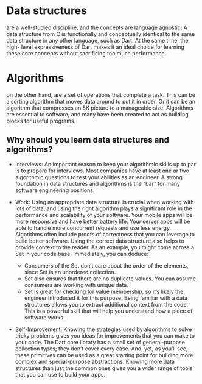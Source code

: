 # Data structures
are a well-studied discipline, and the concepts are language 
agnostic; A data structure from C is functionally and conceptually identical to the 
same data structure in any other language, such as Dart. At the same time, the high- 
level expressiveness of Dart makes it an ideal choice for learning these core concepts 
without sacrificing too much performance.

# Algorithms
on the other hand, are a set of operations that complete a task. This can 
be a sorting algorithm that moves data around to put it in order. Or it can be an 
algorithm that compresses an 8K picture to a manageable size. Algorithms are 
essential to software, and many have been created to act as building blocks for useful 
programs.

## Why should you learn data structures and algorithms?
- Interviews: An important reason to keep your algorithmic skills up to par is to prepare for 
interviews. Most companies have at least one or two algorithmic questions to test 
your abilities as an engineer. A strong foundation in data structures and algorithms 
is the “bar” for many software engineering positions.

- Work: Using an appropriate data structure is crucial when working with lots of data, and 
using the right algorithm plays a significant role in the performance and scalability 
of your software. Your mobile apps will be more responsive and have better battery 
life. Your server apps will be able to handle more concurrent requests and use less 
energy. Algorithms often include proofs of correctness that you can leverage to build 
better software.
Using the correct data structure also helps to provide context to the reader. As an 
example, you might come across a Set in your code base. Immediately, you can 
deduce:
  - Consumers of the Set don’t care about the order of the elements, since Set is an 
     unordered collection.
  - Set also ensures that there are no duplicate values. You can assume consumers are 
     working with unique data.
  - Set is great for checking for value membership, so it’s likely the engineer 
    introduced it for this purpose.
Being familiar with a data structures allows you to extract additional context from 
the code. This is a powerful skill that will help you understand how a piece of 
software works.

- Self-Improvement: Knowing the strategies used by algorithms to solve tricky problems gives you ideas 
for improvements that you can make to your code. The Dart core library has a small 
set of general-purpose collection types; they don’t cover every case. And, yet, as 
you’ll see, these primitives can be used as a great starting point for building more 
complex and special-purpose abstractions. Knowing more data structures than just 
the common ones gives you a wider range of tools that you can use to build your 
apps.
  
